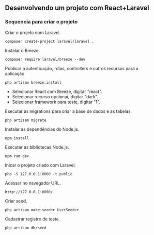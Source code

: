 ## Desenvolvendo um projeto com React+Laravel

### Sequencia para criar o projeto
Criar o projeto com Laravel.
```
composer create-project laravel/laravel .
```

Instalar o Breeze.
```
composer require laravel/breeze --dev
```

Publicar a autenticação, rotas, controllers e outros recursos para a aplicação
```
php artisan breeze:install
```

* Selecionar React com Breeze, digitar "react".
* Selecionar recurso opcionai, digitar "dark".
* Selecionar framework para teste, digitar "1".

Executar as migrations para criar a base de dados e as tabelas.
```
php artisan migrate
```

Instalar as dependências do Node.js.
```
npm install
```

Executar as bibliotecas Node.js.
```
npm run dev
```

Inicar o projeto criado com Laravel.
```
php -S 127.0.0.1:8000 -t public
```

Acessar no navegador URL.
``` 
http://127.0.0.1:8000/
```

Criar seed.
```
php artisan make:seeder UserSeeder
```

Cadastrar registro de teste.
```
php artisan db:seed
```